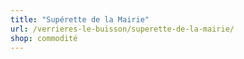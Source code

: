 ```yaml
---
title: "Supérette de la Mairie"
url: /verrieres-le-buisson/superette-de-la-mairie/
shop: commodité
---
```

